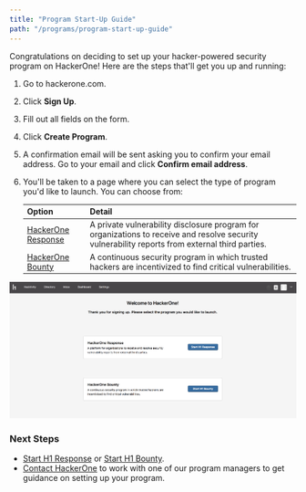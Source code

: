 ```yaml
---
title: "Program Start-Up Guide"
path: "/programs/program-start-up-guide"
---
```


Congratulations on deciding to set up your hacker-powered security program on HackerOne! Here are the steps that'll get you up and running:

1. Go to hackerone.com.
2. Click **Sign Up**.
3. Fill out all fields on the form.
4. Click **Create Program**.
5. A confirmation email will be sent asking you to confirm your email address. Go to your email and click **Confirm email address**.
6. You'll be taken to a page where you can select the type of program you'd like to launch. You can choose from:

   Option | Detail
   ------ | -------
   [HackerOne Response]("/programs/start-h1-response") | A private vulnerability disclosure program for organizations to receive and resolve security vulnerability reports from external third parties.
   [HackerOne Bounty]("/programs/start-h1-bounty") | A continuous security program in which trusted hackers are incentivized to find critical vulnerabilities.

![getting-started-1](./images/getting-started-1.png)

### Next Steps
* [Start H1 Response]("/programs/start-h1-response") or [Start H1 Bounty]("/programs/start-h1-bounty").
* [Contact HackerOne](https://support.hackerone.com/hc/en-us/requests/new) to work with one of our program managers to get guidance on setting up your program. 
